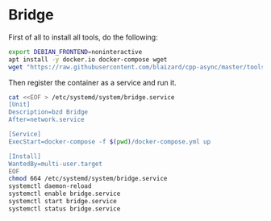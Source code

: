 # Bridge

First of all to install all tools, do the following:

```sh
export DEBIAN_FRONTEND=noninteractive
apt install -y docker.io docker-compose wget
wget "https://raw.githubusercontent.com/blaizard/cpp-async/master/tools/docker_images/bridge/docker-compose.yml" -O "docker-compose.yml"
```

Then register the container as a service and run it.

```sh
cat <<EOF > /etc/systemd/system/bridge.service
[Unit]
Description=bzd Bridge
After=network.service

[Service]
ExecStart=docker-compose -f $(pwd)/docker-compose.yml up

[Install]
WantedBy=multi-user.target
EOF
chmod 664 /etc/systemd/system/bridge.service
systemctl daemon-reload
systemctl enable bridge.service
systemctl start bridge.service
systemctl status bridge.service
```
